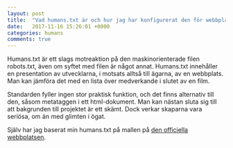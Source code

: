 ```yaml
---
layout: post
title:  "Vad humans.txt är och hur jag har konfigurerat den för webbplatsen"
date:   2017-11-16 15:26:01 +0000
categories: humans
comments: true
---
```

Humans.txt är ett slags motreaktion på den maskinorienterade filen robots.txt, även om syftet med filen är något annat. Humans.txt innehåller
en presentation av utvecklarna, i motsats alltså till ägarna, av en webbplats. Man kan jämföra det med en lista över medverkande i slutet av en
film.

Standarden fyller ingen stor praktisk funktion, och det finns alternativ till den, såsom metataggen i ett html-dokument. Man kan nästan sluta sig
till att bakgrunden till projektet är ett skämt. Dock verkar skaparna vara seriösa, om än med glimten i ögat.

Själv har jag baserat min humans.txt på mallen på
[den officiella webbplatsen](http://www.robotstxt.org/).
